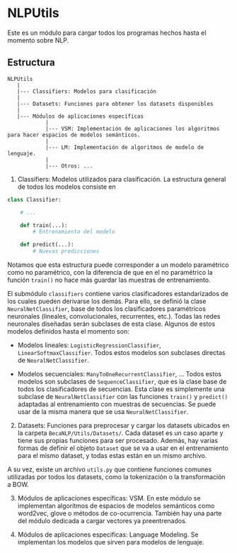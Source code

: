 # NLPUtils

Este es un módulo para cargar todos los programas hechos hasta el momento sobre NLP. 

## Estructura

```
NLPUtils
   |
   |--- Classifiers: Modelos para clasificación
   |
   |--- Datasets: Funciones para obtener los datasets disponibles
   |
   |--- Módulos de aplicaciones específicas
   			|
   			|--- VSM: Implementación de aplicaciones los algoritmos para hacer espacios de modelos semánticos.
   			|
   			|--- LM: Implementación de algoritmos de modelo de lenguaje. 
   			|
   			|--- Otros: ...

```

1. Classifiers: Modelos utilizados para clasificación. La estructura general de todos los modelos consiste en

```Python
class Classifier:

	# ...

	def train(...):
		# Entrenamiento del modelo

	def predict(...):
		# Nuevas predicciones
```

Notamos que esta estructura puede corresponder a un modelo paramétrico como no paramétrico, con la diferencia de que en el no paramétrico la función `train()` no hace más guardar las muestras de entrenamiento. 

El submódulo `classifiers` contiene varios clasificadores estandarizados de los cuales pueden derivarse los demás. Para ello, se definió la clase `NeuralNetClassifier`, base de todos los clasificadores paramétricos neuronales (lineales, convolucionales, recurrentes, etc.). Todas las redes neuronales diseñadas serán subclases de esta clase. Algunos de estos modelos definidos hasta el momento son:

* Modelos lineales: `LogisticRegressionClassifier`, `LinearSoftmaxClassifier`. Todos estos modelos son subclases directas de `NeuralNetClassifier`.

* Modelos secuenciales: `ManyToOneRecurrentClassifier`, ... Todos estos modelos son subclases de `SequenceClassifier`, que es la clase base de todos los clasificadores de secuencias. Esta clase es simplemente una subclase de `NeuralNetClassifier` con las funciones `train()` y `predict()` adaptadas al entrenamiento con muestras de secuencias. Se puede usar de la misma manera que se usa `NeuralNetClassifier`.

2. Datasets: Funciones para preprocesar y cargar los datasets ubicados en la carpeta `BecaNLP/Utils/Datasets/`. Cada dataset es un caso aparte y tiene sus propias funciones para ser procesado. Además, hay varias formas de definir el objeto `Dataset` que se va a usar en el entrenamiento para el mismo dataset, y todas estas están en un mismo archivo. 

A su vez, existe un archivo `utils.py` que contiene funciones comunes utilizadas por todos los datasets, como la tokenización o la transformación a BOW.

3. Módulos de aplicaciones específicas: VSM. En este módulo se implementan algoritmos de espacios de modelos semánticos como word2vec, glove o métodos de co-ocurrencia. También hay una parte del módulo dedicada a cargar vectores ya preentrenados.

4. Módulos de aplicaciones específicas: Language Modeling. Se implementan los modelos que sirven para modelos de lenguaje. 